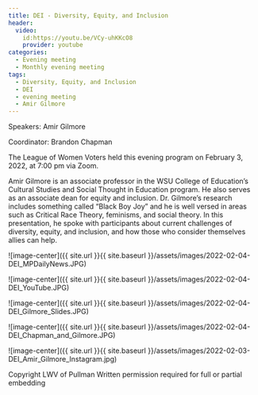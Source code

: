 ```yaml
---
title: DEI - Diversity, Equity, and Inclusion
header:
  video:
    id:https://youtu.be/VCy-uhKKcO8
    provider: youtube
categories:
  - Evening meeting
  - Monthly evening meeting
tags:
  - Diversity, Equity, and Inclusion
  - DEI
  - evening meeting
  - Amir Gilmore
---
```


Speakers: Amir Gilmore

Coordinator: Brandon Chapman


The League of Women Voters held this evening program on February 3, 2022, at 7:00 pm via Zoom. 

Amir Gilmore is an associate professor in the WSU College of Education’s Cultural Studies and Social Thought in Education program. He also serves as an associate dean for equity and inclusion. Dr. Gilmore’s research includes something called “Black Boy Joy” and he is well versed in areas such as Critical Race Theory, feminisms, and social theory. In this presentation, he spoke with participants about current challenges of diversity, equity, and inclusion, and how those who consider themselves allies can help.

![image-center]({{ site.url }}{{ site.baseurl }}/assets/images/2022-02-04-DEI_MPDailyNews.JPG)

![image-center]({{ site.url }}{{ site.baseurl }}/assets/images/2022-02-04-DEI_YouTube.JPG)


![image-center]({{ site.url }}{{ site.baseurl }}/assets/images/2022-02-04-DEI_Gilmore_Slides.JPG)

![image-center]({{ site.url }}{{ site.baseurl }}/assets/images/2022-02-04-DEI_Chapman_and_Gilmore.JPG)

![image-center]({{ site.url }}{{ site.baseurl }}/assets/images/2022-02-03-DEI_Amir_Gilmore_Instagram.jpg)


Copyright LWV of Pullman
Written permission required for full or partial embedding

<!---change the title to whatever you want the post to be titled
change the ID out to the end of the youtube link https://youtu.be/r61ARK4Qv9c -->
